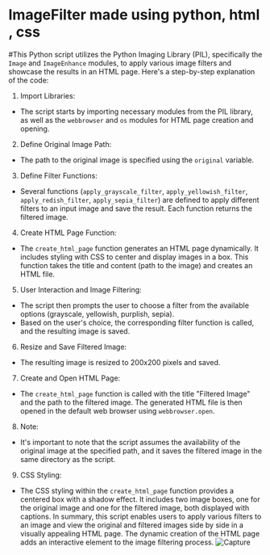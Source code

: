 # ImageFilter made using python, html , css 
#This Python script utilizes the Python Imaging Library (PIL), specifically the
`Image` and `ImageEnhance` modules, to apply various image filters and
showcase the results in an HTML page.
Here's a step-by-step explanation of the code:
1. Import Libraries:
- The script starts by importing necessary modules from the PIL library, as well
as the `webbrowser` and `os` modules for HTML page creation and opening.
2. Define Original Image Path:
- The path to the original image is specified using the `original` variable.
3. Define Filter Functions:
- Several functions (`apply_grayscale_filter`, `apply_yellowish_filter`,
`apply_redish_filter`, `apply_sepia_filter`) are defined to apply different filters to an
input image and save the result. Each function returns the filtered image.
4. Create HTML Page Function:
- The `create_html_page` function generates an HTML page dynamically. It
includes styling with CSS to center and display images in a box. This function
takes the title and content (path to the image) and creates an HTML file.
5. User Interaction and Image Filtering:
- The script then prompts the user to choose a filter from the available options
(grayscale, yellowish, purplish, sepia).
- Based on the user's choice, the corresponding filter function is called, and the
resulting image is saved.
6. Resize and Save Filtered Image:
- The resulting image is resized to 200x200 pixels and saved.
7. Create and Open HTML Page:
- The `create_html_page` function is called with the title "Filtered Image" and the
path to the filtered image. The generated HTML file is then opened in the default
web browser using `webbrowser.open`.
8. Note:
- It's important to note that the script assumes the availability of the original
image at the specified path, and it saves the filtered image in the same directory
as the script.
9. CSS Styling:
- The CSS styling within the `create_html_page` function provides a centered
box with a shadow effect. It includes two image boxes, one for the original image
and one for the filtered image, both displayed with captions.
In summary, this script enables users to apply various filters to an image and view
the original and filtered images side by side in a visually appealing HTML page.
The dynamic creation of the HTML page adds an interactive element to the image
filtering process.
![Capture](https://github.com/JASLEENKAURGILL556/ImageFilter/assets/72688106/e8784b82-b129-4d96-ad8e-198b2fa2819b)

